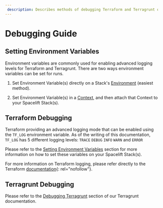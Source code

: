 ```yaml
---
 description: Describes methods of debugging Terraform and Terragrunt on Spacelift.
---
```


# Debugging Guide

## Setting Environment Variables

Environment variables are commonly used for enabling advanced logging levels for Terraform and Terragrunt. There are two ways environment variables can be set for runs.

1. Set Environment Variable(s) directly on a Stack's [Environment](../../concepts/configuration/environment.md) (easiest method).

2. Set Environment Variable(s) in a [Context](../../concepts/configuration/context.md), and then attach that Context to your Spacelift Stack(s).

## Terraform Debugging

Terraform providing an advanced logging mode that can be enabled using the `TF_LOG` environment variable. As of the writing of this documentation, `TF_LOG` has 5 different logging levels: `TRACE` `DEBUG` `INFO` `WARN` and `ERROR`

Please refer to the [Setting Environment Variables](./debugging-guide.md#setting-environment-variables-for-debugging) section for more information on how to set these variables on your Spacelift Stack(s).

For more information on Terraform logging, please refer directly to the Terraform [documentation](https://www.terraform.io/internals/debugging){: rel="nofollow"}.

## Terragrunt Debugging

Please refer to the [Debugging Terragrunt](./terragrunt.md#debugging-terragrunt) section of our Terragrunt documentation.
